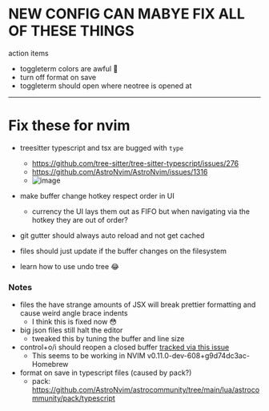 # NEW CONFIG CAN MABYE FIX ALL OF THESE THINGS

action items

- toggleterm colors are awful 🤮
- turn off format on save
- toggleterm should open where neotree is opened at

---

# Fix these for nvim

- treesitter typescript and tsx are bugged with `type`

  - https://github.com/tree-sitter/tree-sitter-typescript/issues/276
  - https://github.com/AstroNvim/AstroNvim/issues/1316
  - ![image](https://github.com/user-attachments/assets/028da36b-7151-4147-9046-57132cfb4c8d)

- make buffer change hotkey respect order in UI
  - currency the UI lays them out as FIFO but when navigating via the hotkey they are out of order?
- git gutter should always auto reload and not get cached
- files should just update if the buffer changes on the filesystem
- learn how to use undo tree 😂

### Notes

- files the have strange amounts of JSX will break prettier formatting and cause weird angle brace indents
  - I think this is fixed now 😳
- big json files still halt the editor
  - tweaked this by tuning the buffer and line size
- control+o/i should reopen a closed buffer [tracked via this issue](https://github.com/neovim/neovim/issues/28968)
  - This seems to be working in NVIM v0.11.0-dev-608+g9d74dc3ac-Homebrew
- format on save in typescript files (caused by pack?)
  - pack: https://github.com/AstroNvim/astrocommunity/tree/main/lua/astrocommunity/pack/typescript
